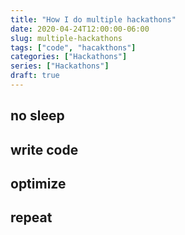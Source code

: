 ```yaml
---
title: "How I do multiple hackathons"
date: 2020-04-24T12:00:00-06:00
slug: multiple-hackathons 
tags: ["code", "hacakthons"]
categories: ["Hackathons"]
series: ["Hackathons"]
draft: true
---
```


## no sleep

## write code

## optimize

## repeat